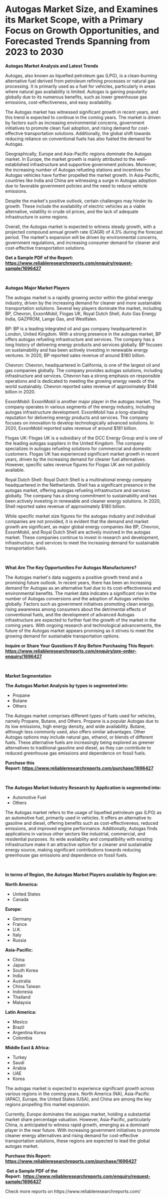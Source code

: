 <p><h1>Autogas Market Size, and Examines its Market Scope, with a Primary Focus on Growth Opportunities, and Forecasted Trends Spanning from 2023 to 2030</h1></p><p><strong>Autogas Market Analysis and Latest Trends</strong></p>
<p><p>Autogas, also known as liquefied petroleum gas (LPG), is a clean-burning alternative fuel derived from petroleum refining processes or natural gas processing. It is primarily used as a fuel for vehicles, particularly in areas where natural gas availability is limited. Autogas is gaining popularity globally due to its numerous benefits, such as lower greenhouse gas emissions, cost-effectiveness, and easy availability.</p><p>The Autogas market has witnessed significant growth in recent years, and this trend is expected to continue in the coming years. The market is driven by factors such as increasing environmental concerns, government initiatives to promote clean fuel adoption, and rising demand for cost-effective transportation solutions. Additionally, the global shift towards reducing reliance on conventional fuels has also fueled the demand for Autogas.</p><p>Geographically, Europe and Asia-Pacific regions dominate the Autogas market. In Europe, the market growth is mainly attributed to the well-established infrastructure and supportive government policies. Moreover, the increasing number of Autogas refueling stations and incentives for Autogas vehicles have further propelled the market growth. In Asia-Pacific, countries like India and China are witnessing a surge in Autogas adoption due to favorable government policies and the need to reduce vehicle emissions.</p><p>Despite the market's positive outlook, certain challenges may hinder its growth. These include the availability of electric vehicles as a viable alternative, volatility in crude oil prices, and the lack of adequate infrastructure in some regions.</p><p>Overall, the Autogas market is expected to witness steady growth, with a projected compound annual growth rate (CAGR) of 4.3% during the forecast period. The market's expansion will be driven by environmental concerns, government regulations, and increasing consumer demand for cleaner and cost-effective transportation solutions.</p></p>
<p><strong>Get a Sample PDF of the Report:&nbsp; <a href="https://www.reliableresearchreports.com/enquiry/request-sample/1696427">https://www.reliableresearchreports.com/enquiry/request-sample/1696427</a></strong></p>
<p>&nbsp;</p>
<p><strong>Autogas Major Market Players</strong></p>
<p><p>The autogas market is a rapidly growing sector within the global energy industry, driven by the increasing demand for cleaner and more sustainable transportation solutions. Several key players dominate the market, including BP, Chevron, ExxonMobil, Flogas UK, Royal Dutch Shell, Auto Gas Energy India, GAZPROM, Lange Gas, and Westfalen.</p><p>BP: BP is a leading integrated oil and gas company headquartered in London, United Kingdom. With a strong presence in the autogas market, BP offers autogas refueling infrastructure and services. The company has a long history of delivering energy products and services globally. BP focuses on sustainability and has been actively investing in renewable energy ventures. In 2020, BP reported sales revenue of around $180 billion.</p><p>Chevron: Chevron, headquartered in California, is one of the largest oil and gas companies globally. The company provides autogas solutions, including infrastructure and services. Chevron has a strong emphasis on responsible operations and is dedicated to meeting the growing energy needs of the world sustainably. Chevron reported sales revenue of approximately $146 billion in 2020.</p><p>ExxonMobil: ExxonMobil is another major player in the autogas market. The company operates in various segments of the energy industry, including autogas infrastructure development. ExxonMobil has a long-standing reputation for delivering energy products and services. The company focuses on innovation to develop technologically advanced solutions. In 2020, ExxonMobil reported sales revenue of around $181 billion.</p><p>Flogas UK: Flogas UK is a subsidiary of the DCC Energy Group and is one of the leading autogas suppliers in the United Kingdom. The company specializes in autogas refueling solutions for commercial and domestic customers. Flogas UK has experienced significant market growth in recent years, driven by the increasing demand for cleaner fuel alternatives. However, specific sales revenue figures for Flogas UK are not publicly available.</p><p>Royal Dutch Shell: Royal Dutch Shell is a multinational energy company headquartered in the Netherlands. Shell has a significant presence in the autogas market, offering autogas refueling infrastructure and services globally. The company has a strong commitment to sustainability and has been actively investing in renewable and cleaner energy solutions. In 2020, Shell reported sales revenue of approximately $180 billion.</p><p>While specific market size figures for the autogas industry and individual companies are not provided, it is evident that the demand and market growth are significant, as major global energy companies like BP, Chevron, ExxonMobil, and Royal Dutch Shell are actively involved in the autogas market. These companies continue to invest in research and development, infrastructure, and services to meet the increasing demand for sustainable transportation fuels.</p></p>
<p>&nbsp;</p>
<p><strong>What Are The Key Opportunities For Autogas Manufacturers?</strong></p>
<p><p>The Autogas market's data suggests a positive growth trend and a promising future outlook. In recent years, there has been an increasing demand for Autogas as an alternative fuel due to its cost-effectiveness and environmental benefits. The market data indicates a significant rise in the number of Autogas conversions and the adoption of Autogas vehicles globally. Factors such as government initiatives promoting clean energy, rising awareness among consumers about the detrimental effects of conventional fuels, and the development of advanced Autogas infrastructure are expected to further fuel the growth of the market in the coming years. With ongoing research and technological advancements, the future of the Autogas market appears promising as it strives to meet the growing demand for sustainable transportation options.</p></p>
<p><strong>Inquire or Share Your Questions If Any Before Purchasing This Report: <a href="https://www.reliableresearchreports.com/enquiry/pre-order-enquiry/1696427">https://www.reliableresearchreports.com/enquiry/pre-order-enquiry/1696427</a></strong></p>
<p>&nbsp;</p>
<p><strong>Market Segmentation</strong></p>
<p><strong>The Autogas Market Analysis by types is segmented into:</strong></p>
<p><ul><li>Propane</li><li>Butane</li><li>Others</li></ul></p>
<p><p>The Autogas market comprises different types of fuels used for vehicles, namely Propane, Butane, and Others. Propane is a popular Autogas due to its low emissions, high energy density, and wide availability. Butane, although less commonly used, also offers similar advantages. Other Autogas options may include natural gas, ethanol, or blends of different fuels. These alternative fuels are increasingly being explored as greener alternatives to traditional gasoline and diesel, as they can contribute to reduced greenhouse gas emissions and dependence on fossil fuels.</p></p>
<p><strong>Purchase this Report:&nbsp;<a href="https://www.reliableresearchreports.com/purchase/1696427">https://www.reliableresearchreports.com/purchase/1696427</a></strong></p>
<p>&nbsp;</p>
<p><strong>The Autogas Market Industry Research by Application is segmented into:</strong></p>
<p><ul><li>Automotive Fuel</li><li>Others</li></ul></p>
<p><p>The Autogas market refers to the usage of liquefied petroleum gas (LPG) as an automotive fuel, primarily used in vehicles. It offers an alternative to gasoline and diesel, offering benefits such as cost-effectiveness, reduced emissions, and improved engine performance. Additionally, Autogas finds applications in various other sectors like industrial, commercial, and residential purposes. Its wide availability and compatibility with existing infrastructure make it an attractive option for a cleaner and sustainable energy source, making significant contributions towards reducing greenhouse gas emissions and dependence on fossil fuels.</p></p>
<p>&nbsp;</p>
<p><strong>In terms of Region, the Autogas Market Players available by Region are:</strong></p>
<p>
    <p> <strong> North America: </strong>
        <ul>
            <li>United States</li>
            <li>Canada</li>
        </ul>
        </p> 
    <p> <strong> Europe: </strong>
        <ul>
            <li>Germany</li>
            <li>France</li>
            <li>U.K.</li>
            <li>Italy</li>
            <li>Russia</li>
        </ul>
        </p> 
    <p> <strong> Asia-Pacific: </strong>
        <ul>
            <li>China</li>
            <li>Japan</li>
            <li>South Korea</li>
            <li>India</li>
            <li>Australia</li>
            <li>China Taiwan</li>
            <li>Indonesia</li>
            <li>Thailand</li>
            <li>Malaysia</li>
        </ul>
        </p> 
    <p> <strong> Latin America: </strong>
        <ul>
            <li>Mexico</li>
            <li>Brazil</li>
            <li>Argentina Korea</li>
            <li>Colombia</li>
        </ul>
        </p> 
    <p> <strong> Middle East & Africa: </strong>
        <ul>
            <li>Turkey</li>
            <li>Saudi</li>
            <li>Arabia</li>
            <li>UAE</li>
            <li>Korea</li>
        </ul>
    </p>
    </p>
<p><p>The autogas market is expected to experience significant growth across various regions in the coming years. North America (NA), Asia-Pacific (APAC), Europe, the United States (USA), and China are among the key regions propelling this market expansion. </p><p>Currently, Europe dominates the autogas market, holding a substantial market share percentage valuation. However, Asia-Pacific, particularly China, is anticipated to witness rapid growth, emerging as a dominant player in the near future. With increasing government initiatives to promote cleaner energy alternatives and rising demand for cost-effective transportation solutions, these regions are expected to lead the global autogas market.</p></p>
<p><strong>Purchase this Report: <a href="https://www.reliableresearchreports.com/purchase/1696427">https://www.reliableresearchreports.com/purchase/1696427</a></strong></p>
<p>&nbsp;<strong>Get a Sample PDF of the Report:&nbsp;&nbsp;<a href="https://www.reliableresearchreports.com/enquiry/request-sample/1696427">https://www.reliableresearchreports.com/enquiry/request-sample/1696427</a></strong></p>
<p><strong></strong></p>
<p>Check more reports on https://www.reliableresearchreports.com/</p>